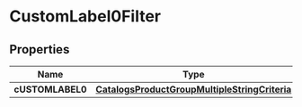

# CustomLabel0Filter

## Properties

Name | Type | Description | Notes
------------ | ------------- | ------------- | -------------
**cUSTOMLABEL0** | [**CatalogsProductGroupMultipleStringCriteria**](.md) |  | 




